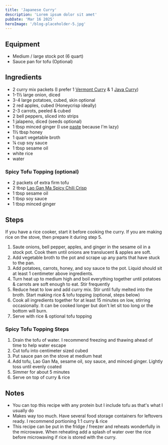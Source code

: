 ```yaml
---
title: 'Japanese Curry'
description: 'Lorem ipsum dolor sit amet'
pubDate: 'Mar 16 2025'
heroImage: '/blog-placeholder-5.jpg'
---
```


## Equipment

- Medium / large stock pot (6 quart)
- Sauce pan for tofu (Optional)

## Ingredients

- 2 curry mix packets (I prefer 1 [Vermont Curry](https://amzn.com/dp/B071RLJP2S) & 1 [Java Curry](https://amzn.com/dp/B081G7V3P7))
- 1-1½ large onion, diced
- 3-4 large potatoes, cubed, skin optional
- 2 red apples, cubed (Honeycrisp ideally)
- 2-3 carrots, peeled & cubed
- 2 bell peppers, sliced into strips
- 1 jalapeno, diced (seeds optional)
- 1 tbsp minced ginger (I use [paste](https://www.kroger.com/p/spice-world-squeeze-ginger/0007096900440) because I'm lazy)
- 1½ tbsp honey
- 1 quart vegetable broth
- ¼ cup soy sauce
- 1 tbsp sesame oil
- white rice
- water

### Spicy Tofu Topping (optional)

- 2 packets of extra firm tofu
- 2 tbsp [Lao Gan Ma Spicy Chili Crisp](https://www.kroger.com/p/lao-gan-ma-spicy-chili-crisp/0088941700004)
- 1 tbsp sesame oil
- 1 tbsp soy sauce
- 1 tbsp minced ginger

## Steps

If you have a rice cooker, start it before cooking the curry. If you are making rice on the stove, then prepare it during step 5.

1. Saute onions, bell pepper, apples, and ginger in the sesame oil in a stock pot. Cook them until onions are translucent & apples are soft.
2. Add vegetable broth to the pot and scrape up any parts that have stuck to the pan.
3. Add potatoes, carrots, honey, and soy sauce to the pot. Liquid should sit at least 1 centimeter above ingredients.
4. Turn heat up to medium high and boil everything together until potatoes & carrots are soft enough to eat. Stir frequently
5. Reduce heat to low and add curry mix. Stir until fully melted into the broth. Start making rice & tofu topping (optional, steps below)
6. Cook all ingredients together for at least 15 minutes on low, stirring occasionally. It can be cooked longer but don't let sit too long or the bottom will burn.
7. Serve with rice & optional tofu topping

### Spicy Tofu Topping Steps

1. Drain the tofu of water. I recommend freezing and thawing ahead of time to help water escape
2. Cut tofu into centimeter sized cubed
3. Put sauce pan on the stove at medium heat
4. Add tofu, Lao Gan Ma, sesame oil, soy sauce, and minced ginger. Lightly toss until evenly coated
5. Simmer for about 5 minutes
6. Serve on top of curry & rice

## Notes

- You can top this recipe with any protein but I include tofu as that's what I usually do
- Makes way too much. Have several food storage containers for leftovers ready. I recommend portioning 1:1 curry & rice
- This recipe can be put in the fridge / freezer and reheats wonderfully in the microwave. When reheating add a splash of water over the rice before microwaving if rice is stored with the curry.
